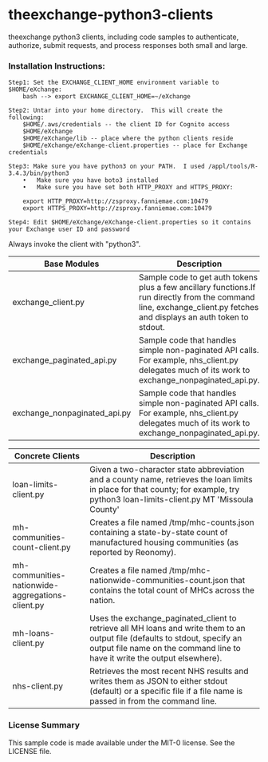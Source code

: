 # theexchange-python3-clients
theexchange python3 clients, including code samples to authenticate, authorize, submit requests, and process responses both small and large.


### Installation Instructions:

	Step1: Set the EXCHANGE_CLIENT_HOME environment variable to     $HOME/eXchange:
		bash --> export EXCHANGE_CLIENT_HOME=~/eXchange

	Step2: Untar into your home directory.  This will create the following:
		$HOME/.aws/credentials -- the client ID for Cognito access
		$HOME/eXchange
		$HOME/eXchange/lib -- place where the python clients reside
		$HOME/eXchange/eXchange-client.properties -- place for Exchange credentials

	Step3: Make sure you have python3 on your PATH.  I used /appl/tools/R-3.4.3/bin/python3
        •	Make sure you have boto3 installed
        •	Make sure you have set both HTTP_PROXY and HTTPS_PROXY:
		
		export HTTP_PROXY=http://zsproxy.fanniemae.com:10479
		export HTTPS_PROXY=http://zsproxy.fanniemae.com:10479

	Step4: Edit $HOME/eXchange/eXchange-client.properties so it contains your Exchange user ID and password

Always invoke the client with "python3".  






| Base Modules | Description |
| --- | --- |
| exchange_client.py | Sample code to get auth tokens plus a few ancillary functions.If run directly from the command line, 				exchange_client.py fetches and displays an auth token to stdout. |
| exchange_paginated_api.py | Sample code that handles simple non-paginated API calls. For example, nhs_client.py delegates much of its work to exchange_nonpaginated_api.py. |
| exchange_nonpaginated_api.py | Sample code that handles simple non-paginated API calls. For example, nhs_client.py delegates much of its work to exchange_nonpaginated_api.py. |



| Concrete Clients | Description |
| --- | --- |
| loan-limits-client.py | Given a two-character state abbreviation and a county name, retrieves the loan limits in place for that county; for example, try python3 loan-limits-client.py MT 'Missoula County'|
| mh-communities-count-client.py | Creates a file named /tmp/mhc-counts.json containing a state-by-state count of manufactured housing communities (as reported by Reonomy). |
| mh-communities-nationwide-aggregations-client.py | Creates a file named /tmp/mhc-nationwide-communities-count.json that contains the total count of MHCs across the nation.|
| mh-loans-client.py | Uses the exchange_paginated_client to retrieve all MH loans and write them to an output file (defaults to stdout, specify an output file name on the command line to have it write the output elsewhere). |
| nhs-client.py| Retrieves the most recent NHS results and writes them as JSON to either stdout (default) or a specific file if a file name is passed in from the command line.|



### License Summary
This sample code is made available under the MIT-0 license. See the LICENSE file.
